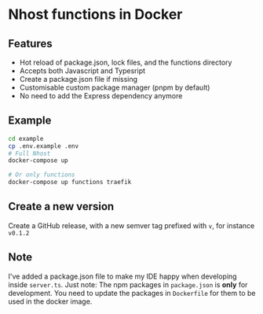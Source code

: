 # Nhost functions in Docker

## Features

- Hot reload of package.json, lock files, and the functions directory
- Accepts both Javascript and Typesript
- Create a package.json file if missing
- Customisable custom package manager (pnpm by default)
- No need to add the Express dependency anymore

## Example

```sh
cd example
cp .env.example .env
# Full Nhost
docker-compose up

# Or only functions
docker-compose up functions traefik

```

## Create a new version

Create a GitHub release, with a new semver tag prefixed with `v`, for instance `v0.1.2`

## Note

I've added a package.json file to make my IDE happy when developing inside `server.ts`. Just note: The npm packages in `package.json` is **only** for development. You need to update the packages in `Dockerfile` for them to be used in the docker image.
